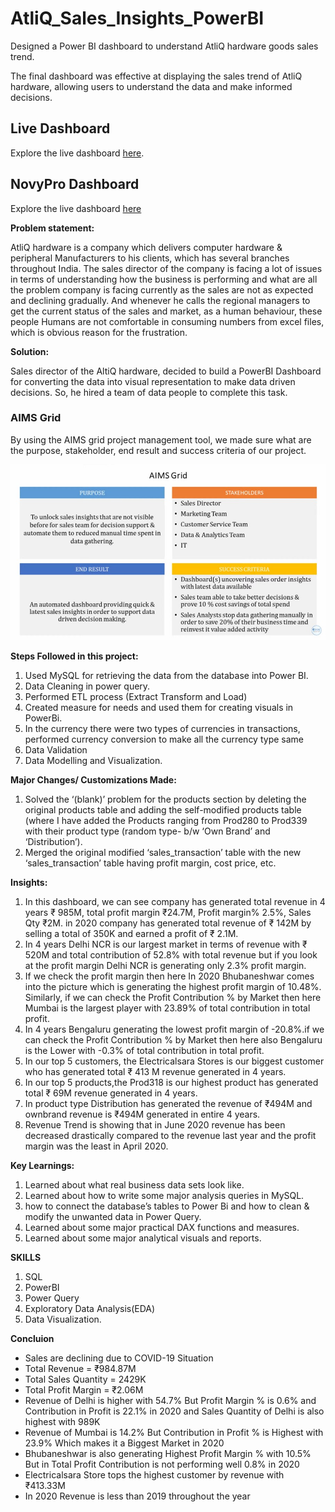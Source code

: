 # AtliQ_Sales_Insights_PowerBI

Designed a Power BI dashboard to understand AtliQ hardware goods sales trend.

The final dashboard was effective at displaying the sales trend of AtliQ hardware, allowing users to understand the data and make informed decisions. 

## Live Dashboard

Explore the live dashboard [here](https://app.powerbi.com/view?r=eyJrIjoiZDI1ZDAxMjYtNTZjYS00MDgwLWE1M2QtMmIyYjBmMzJlYTIyIiwidCI6ImM2ZTU0OWIzLTVmNDUtNDAzMi1hYWU5LWQ0MjQ0ZGM1YjJjNCJ9).

## NovyPro Dashboard

Explore the live dashboard [here](https://www.novypro.com/project/atliq-sales-insights--power-bi-1)

**Problem statement:**

AtliQ hardware is a company which delivers computer hardware & peripheral Manufacturers to his clients, which has several branches throughout India. The sales director of the company is facing a lot of issues in terms of understanding how the business is performing and what are all the problem company is facing currently as the sales are not as expected and declining gradually. And whenever he calls the regional managers to get the current status of the sales and market, as a human behaviour, these people Humans are not comfortable in consuming numbers from excel files, which is obvious reason for the frustration.

**Solution:**

Sales director of the AltiQ hardware, decided to build a PowerBI Dashboard for converting the data into visual representation to make data driven decisions. So, he hired a team of data people to complete this task.

### AIMS Grid

By using the AIMS grid project management tool, we made sure what are the purpose, stakeholder, end result 
and success criteria  of our project.

<img src="https://github.com/Naveen-S6/AtliQ_Sales_Insigths_PowerBi/blob/main/DATASET/AIMS.jpg" width="550" class="center">
   
**Steps Followed in this project:**

1) Used MySQL for retrieving the data from the database into Power BI.
2) Data Cleaning in power query.
3) Performed ETL process (Extract Transform and Load)
4) Created measure for needs and used them for creating visuals in PowerBi.
5) In the currency there were two types of currencies in transactions, performed currency conversion to make all the currency type same
6) Data Validation
7) Data Modelling and Visualization.


**Major Changes/ Customizations Made:**
1) Solved the ‘(blank)’ problem for the products section by deleting the original products table and adding the self-modified products table (where I have added the Products ranging from Prod280 to Prod339 with their product type (random type- b/w ‘Own Brand’ and ‘Distribution’).
2) Merged the original modified ‘sales_transaction’ table with the new ‘sales_transaction’ table having profit margin, cost price, etc.

**Insights:**
1) In this dashboard, we can see company has generated total revenue in 4 years ₹ 985M, total profit margin ₹24.7M, Profit margin% 2.5%, Sales Qty ₹2M. in 2020 company has generated total revenue of ₹ 142M by selling a total of 350K and earned a profit of ₹ 2.1M.
2) In 4 years Delhi NCR is our largest market in terms of revenue with ₹ 520M and total contribution of 52.8% with total revenue but if you look at the profit margin Delhi NCR is generating only 2.3% profit margin.
3) If we check the profit margin then here In 2020 Bhubaneshwar comes into the picture which is generating the highest profit margin of 10.48%. Similarly, if we can check the Profit Contribution % by Market then here Mumbai is the largest player with 23.89% of total contribution in total profit.
4) In 4 years Bengaluru generating the lowest profit margin of -20.8%.if we can check the Profit Contribution % by Market then here also Bengaluru is the Lower with -0.3% of total contribution in total profit.
5) In our top 5 customers, the Electricalsara Stores is our biggest customer who has generated total ₹ 413 M revenue generated in 4 years.
6) In our top 5 products,the Prod318 is our highest product has generated total ₹ 69M revenue generated in 4 years.
7) In product type Distribution has generated the revenue of ₹494M and ownbrand revenue is ₹494M generated in entire 4 years.
8) Revenue Trend is showing that in June 2020 revenue has been decreased drastically compared to the revenue last year and the profit margin was the least in April 2020.

   
**Key Learnings:**
1) Learned about what real business data sets look like.
2) Learned about how to write some major analysis queries in MySQL.
3) how to connect the database’s tables to Power Bi and how to clean & modify the unwanted data in Power Query.
4) Learned about some major practical DAX functions and measures.
5) Learned about some major analytical visuals and reports.


**SKILLS**
1) SQL
2) PowerBI
3) Power Query
4) Exploratory Data Analysis(EDA)
5) Data Visualization.

**Concluion**
- Sales are declining due to COVID-19 Situation
- Total Revenue = ₹984.87M
- Total Sales Quantity = 2429K
- Total Profit Margin = ₹2.06M
- Revenue of Delhi is higher with 54.7% But Profit Margin % is 0.6% and Contribution in Profit is 22.1% in 2020 and Sales Quantity of Delhi is also highest with 989K
- Revenue of Mumbai is 14.2% But Contribution in Profit % is Highest with 23.9% Which makes it a Biggest Market in 2020
- Bhubaneshwar is also generating Highest Profit Margin % with 10.5% But in Total Profit Contribution is not performing well 0.8% in 2020
- Electricalsara Store tops the highest customer by revenue with ₹413.33M
- In 2020 Revenue is less than 2019 throughout the year


